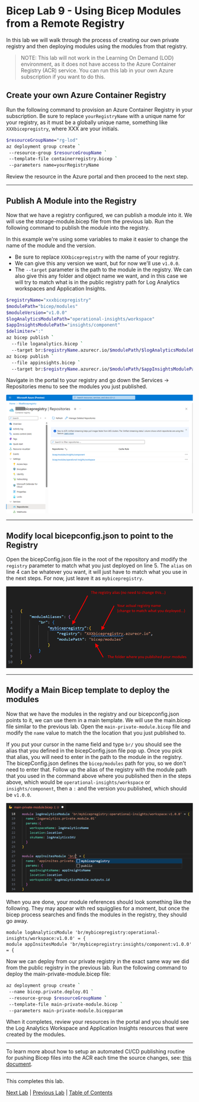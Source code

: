 # Bicep Lab 9 - Using Bicep Modules from a Remote Registry

In this lab we will walk through the process of creating our own private registry and then deploying modules using the modules from that registry.

> NOTE: This lab will not work in the Learning On Demand (LOD) environment, as it does not have access to the Azure Container Registry (ACR) service.  You can run this lab in your own Azure subscription if you want to do this.

## Create your own Azure Container Registry

Run the following command to provision an Azure Container Registry in your subscription.  Be sure to replace `yourRegistryName` with a unique name for your registry, as it must be a globally unique name, something like `XXXbicepregistry`, where XXX are your initials.

```bash
$resourceGroupName="rg-lod"
az deployment group create `
 --resource-group $resourceGroupName `
 --template-file containerregistry.bicep `
 --parameters name=yourRegistryName
```

Review the resource in the Azure portal and then proceed to the next step.

---

## Publish A Module into the Registry

Now that we have a registry configured, we can publish a module into it.  We will use the storage-module.bicep file from the previous lab.  Run the following command to publish the module into the registry.

In this example we're using some variables to make it easier to change the name of the module and the version.

- Be sure to replace `XXXbicepregistry` with the name of your registry.
- We can give this any version we want, but for now we'll use `v1.0.0`.
- The `--target` parameter is the path to the module in the registry.  We can also give this any folder and object name we want, and in this case we will try to match what is in the public registry path for Log Analytics workspaces and Application Insights.

``` bash
$registryName="xxxbicepregistry"
$modulePath="bicep/modules"
$moduleVersion="v1.0.0"
$logAnalyticsModulePath="operational-insights/workspace"
$appInsightsModulePath="insights/component"
$delimiter=":"
az bicep publish `
  --file loganalytics.bicep `
  --target br:$registryName.azurecr.io/$modulePath/$logAnalyticsModulePath$delimiter$moduleVersion
az bicep publish `
  --file appinsights.bicep `
  --target br:$registryName.azurecr.io/$modulePath/$appInsightsModulePath$delimiter$moduleVersion

```

Navigate in the portal to your registry and go down the Services -> Repositories menu to see the modules you just published.

![Bicep Registry](img/BicepRegistry_01.png)

---

## Modify local bicepconfig.json to point to the Registry

Open the bicepConfig.json file in the root of the repository and modify the `registry` parameter to match what you just deployed on line 5.  The `alias` on line 4 can be whatever you want, it will just have to match what you use in the next steps.  For now, just leave it as `mybicepregistry`.

![Bicep Config](img/BicepConfig_01.png)

---

## Modify a Main Bicep template to deploy the modules

Now that we have the modules in the registry and our bicepconfig.json points to it, we can use them in a main template.  We will use the main.bicep file similar to the previous lab.  Open the `main-private-module.bicep` file and modify the `name` value to match the the location that you just published to.

If you put your cursor in the name field and type `br/` you should see the alias that you defined in the bicepConfig.json file pop up.  Once you pick that alias, you will need to enter in the path to the module in the registry. The bicepConfig.json defines the `bicep/modules` path for you, so we don't need to enter that. Follow up the alias of the registry with the module path that you used in the command above where you published then in the steps above, which would be `operational-insights/workspace` or `insights/component`, then a `:` and the version you published, which should be `v1.0.0`.

![Bicep Registry](img/MainPrivate_01.png)

When you are done, your module references should look something like the following.  They may appear with red squigglies for a moment, but once the bicep process searches and finds the modules in the registry, they should go away.

``` bicep
module logAnalyticsModule 'br/mybicepregistry:operational-insights/workspace:v1.0.0' = {
module appInsitesModule 'br/mybicepregistry:insights/component:v1.0.0' = {
```

Now we can deploy from our private registry in the exact same way we did from the public registry in the previous lab.  Run the following command to deploy the main-private-module.bicep file:

``` bash
az deployment group create `
 --name bicep.private.deploy.01 `
 --resource-group $resourceGroupName `
 --template-file main-private-module.bicep `
 --parameters main-private-module.bicepparam

```

When it completes, review your resources in the portal and you should see the Log Analytics Workspace and Application Insights resources that were created by the modules.

---

To learn more about how to setup an automated CI/CD publishing routine for pushing Bicep files into the ACR each time the source changes, see: [this document](./automation/readme.md).

---

This completes this lab.

[Next Lab](../10_Deploy_Targets/readme.md) | [Previous Lab](../08_Tips/readme.md) | [Table of Contents](../readme.md#bicep-labs)
